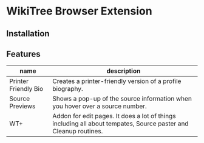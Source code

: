 # WikiTree Browser Extension

## Installation

## Features 
| name | description |
| ---- | ----------- |
| Printer Friendly Bio | Creates a printer-friendly version of a profile biography. |
| Source Previews | Shows a pop-up of the source information when you hover over a source number.
| WT+ | Addon for edit pages. It does a lot of things including all about tempates, Source paster and Cleanup routines.
